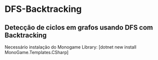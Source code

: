 # DFS-Backtracking
## Detecção de ciclos em grafos usando DFS com Backtracking
Necessário instalação do Monogame Library: [dotnet new install MonoGame.Templates.CSharp]

